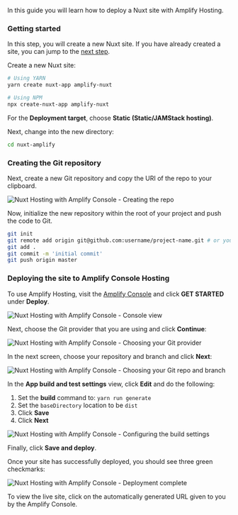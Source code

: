 In this guide you will learn how to deploy a Nuxt site with Amplify Hosting.

### Getting started

<amplify-callout>

In this step, you will create a new Nuxt site. If you have already created a site, you can jump to the [next step](#creating-the-git-repository).

</amplify-callout>

Create a new Nuxt site:

```sh
# Using YARN
yarn create nuxt-app amplify-nuxt

# Using NPM
npx create-nuxt-app amplify-nuxt
```

For the __Deployment target__, choose __Static (Static/JAMStack hosting)__.

Next, change into the new directory:

```sh
cd nuxt-amplify
```

### Creating the Git repository

Next, create a new Git repository and copy the URI of the repo to your clipboard.

![Nuxt Hosting with Amplify Console - Creating the repo](~/images/hosting/nuxt/1.png)

Now, initialize the new repository within the root of your project and push the code to Git.

```sh
git init
git remote add origin git@github.com:username/project-name.git # or your git repository location
git add .
git commit -m 'initial commit'
git push origin master
```

### Deploying the site to Amplify Console Hosting

To use Amplify Hosting, visit the [Amplify Console](https://console.aws.amazon.com/amplify/home) and click __GET STARTED__ under __Deploy__.

![Nuxt Hosting with Amplify Console - Console view](~/images/hosting/nuxt/2.png)

Next, choose the Git provider that you are using and click __Continue__:

![Nuxt Hosting with Amplify Console - Choosing your Git provider](~/images/hosting/nuxt/3.png)

In the next screen, choose your repository and branch and click __Next__:

![Nuxt Hosting with Amplify Console - Choosing your Git repo and branch](~/images/hosting/nuxt/4.png)

In the __App build and test settings__ view, click __Edit__ and do the following:

1. Set the __build__ command to: `yarn run generate`
2. Set the `baseDirectory` location to be `dist`
3. Click __Save__
4. Click __Next__

![Nuxt Hosting with Amplify Console - Configuring the build settings](~/images/hosting/nuxt/5.png)

Finally, click __Save and deploy__.

Once your site has successfully deployed, you should see three green checkmarks:

![Nuxt Hosting with Amplify Console - Deployment complete](~/images/hosting/nuxt/6.png)

To view the live site, click on the automatically generated URL given to you by the Amplify Console.